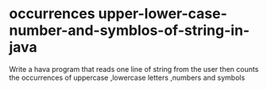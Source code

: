 # occurrences upper-lower-case-number-and-symblos-of-string-in-java
Write a hava program that reads one line of string from the user then counts the occurrences of uppercase ,lowercase letters ,numbers and symbols 

